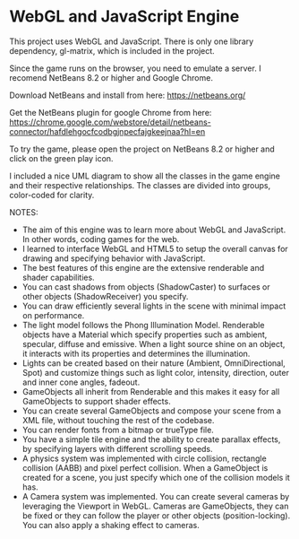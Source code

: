 # WebGL and JavaScript Engine

This project uses WebGL and JavaScript. There is only one library dependency, gl-matrix, which is included in the project.

Since the game runs on the browser, you need to emulate a server. I recomend NetBeans 8.2 or higher and Google Chrome.

Download NetBeans and install from here: https://netbeans.org/

Get the NetBeans plugin for google Chrome from here: https://chrome.google.com/webstore/detail/netbeans-connector/hafdlehgocfcodbgjnpecfajgkeejnaa?hl=en

To try the game, please open the project on NetBeans 8.2 or higher and click on the green play icon.

I included a nice UML diagram to show all the classes in the game engine and their respective relationships. The classes are divided into groups, color-coded for clarity.

NOTES:

- The aim of this engine was to learn more about WebGL and JavaScript. In other words, coding games for the web.
- I learned to interface WebGL and HTML5 to setup the overall canvas for drawing and specifying behavior with JavaScript.
- The best features of this engine are the extensive renderable and shader capabilities.
- You can cast shadows from objects (ShadowCaster) to surfaces or other objects (ShadowReceiver) you specify.
- You can draw efficiently several lights in the scene with minimal impact on performance.
- The light model follows the Phong Illumination Model. Renderable objects have a Material which specify properties such as ambient, specular, diffuse and emissive. When a light source shine on an object, it interacts with its properties and determines the illumination.
- Lights can be created based on their nature (Ambient, OmniDirectional, Spot) and customize things such as light color, intensity, direction, outer and inner cone angles, fadeout.
- GameObjects all inherit from Renderable and this makes it easy for all GameObjects to support shader effects.
- You can create several GameObjects and compose your scene from a XML file, without touching the rest of the codebase.
- You can render fonts from a bitmap or trueType file.
- You have a simple tile engine and the ability to create parallax effects, by specifying layers with different scrolling speeds.
- A physics system was implemented with circle collision, rectangle collision (AABB) and pixel perfect collision. When a GameObject is created for a scene, you just specify which one of the collision models it has.
- A Camera system was implemented. You can create several cameras by leveraging the Viewport in WebGL. Cameras are GameObjects, they can be fixed or they can follow the player or other objects (position-locking). You can also apply a shaking effect to cameras.
